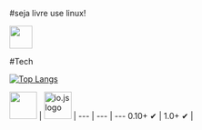 #seja livre use linux!

<img loading="lazy" src="https://cdn.jsdelivr.net/gh/devicons/devicon/icons/linux/linux-original.svg" width="40" height="40"/> 


#Tech

<div style="width: 200px;">
<a href="https://github.com/AleDevphp/github-readme-stats">
  <img src="https://github-readme-stats.vercel.app/api/top-langs/?username=AleDevphp&langs_count=8" alt="Top Langs" />
</a>
</div>


<a href="https://nodejs.org"><img height=48 src="https://raw.githubusercontent.com/caiogondim/javascript-server-side-logos/master/node.js/standard/454x128.png"></a> | <a href="https://iojs.org"><img height=48 src="https://raw.githubusercontent.com/caiogondim/javascript-environments-logos/master/iojs/standard/224x256.png" alt="io.js logo"></a> |
--- | --- | ---
0.10+ ✔ | 1.0+ ✔ |

